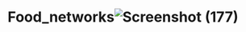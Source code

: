 # Food_networks![Screenshot (177)](https://github.com/PragadeeshwaranD/Food_networks/assets/123237053/7f1a4d6b-bced-4e00-9fc2-23c82ed0938c)
